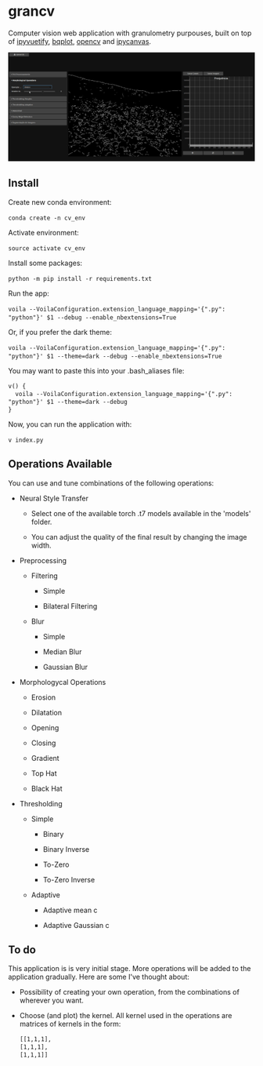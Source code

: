 # grancv

Computer vision web application with granulometry purpouses, built on top of [ipyvuetify](https://github.com/mariobuikhuizen/ipyvuetify), [bqplot](https://github.com/bqplot/bqplot), [opencv](https://github.com/opencv/opencv-python) and [ipycanvas](https://github.com/martinRenou/ipycanvas).

![](./demo/gifs/grancv_gif.gif)

## Install

Create new conda environment:

`conda create -n cv_env`

Activate environment:

`source activate cv_env`

Install some packages:

`python -m pip install -r requirements.txt`

Run the app:

`voila --VoilaConfiguration.extension_language_mapping='{".py": "python"}' $1 --debug --enable_nbextensions=True`

Or, if you prefer the dark theme:

`voila --VoilaConfiguration.extension_language_mapping='{".py": "python"}' $1 --theme=dark --debug --enable_nbextensions=True`


You may want to paste this into your .bash_aliases file:

```
v() {
  voila --VoilaConfiguration.extension_language_mapping='{".py": "python"}' $1 --theme=dark --debug
}
```

Now, you can run the application with:

`v index.py`

## Operations Available

You can use and tune combinations of the following operations:

- Neural Style Transfer
  
  - Select one of the available torch .t7 models available in the 'models' folder.
  
  - You can adjust the quality of the final result by changing the image width.

- Preprocessing
  
  - Filtering 
    
    - Simple
    
    - Bilateral Filtering
  
  - Blur
    
    - Simple
    
    - Median Blur 
    
    - Gaussian Blur

- Morphologycal Operations
  
  - Erosion
  
  - Dilatation
  
  - Opening
  
  - Closing
  
  - Gradient
  
  - Top Hat
  
  - Black Hat

- Thresholding
  
  - Simple
    
    - Binary
    
    - Binary Inverse
    
    - To-Zero
    
    - To-Zero Inverse
  
  - Adaptive
    
    - Adaptive mean c
    
    - Adaptive Gaussian c

## To do

This application is is very initial stage. More operations will be added to the application gradually. Here are some I've thought about:

- Possibility of creating your own operation, from the combinations of wherever you want.

- Choose (and plot) the kernel. All kernel used in the operations are matrices of kernels in the form:
  
  ```
  [[1,1,1],
  [1,1,1],
  [1,1,1]]
  ```
  

